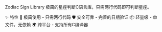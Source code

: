 Zodiac Sign Library 
极简的星座判断C语言库，只需两行代码即可判断星座。

✨ 特性
🚀 极简使用 - 只需两行代码
🛡️ 安全可靠 - 完善的日期验证
📦 轻量级 - 单文件，无依赖
🌍 跨平台 - 支持所有C编译器
